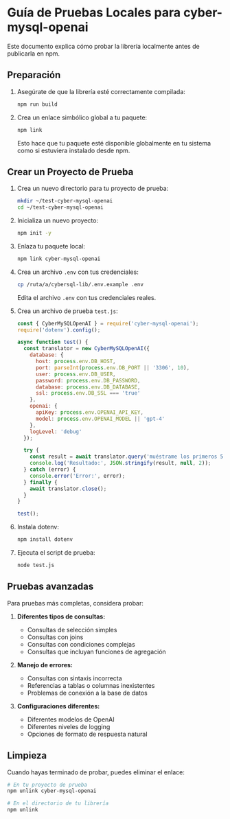 # Guía de Pruebas Locales para cyber-mysql-openai

Este documento explica cómo probar la librería localmente antes de publicarla en npm.

## Preparación

1. Asegúrate de que la librería esté correctamente compilada:
   ```bash
   npm run build
   ```

2. Crea un enlace simbólico global a tu paquete:
   ```bash
   npm link
   ```
   Esto hace que tu paquete esté disponible globalmente en tu sistema como si estuviera instalado desde npm.

## Crear un Proyecto de Prueba

1. Crea un nuevo directorio para tu proyecto de prueba:
   ```bash
   mkdir ~/test-cyber-mysql-openai
   cd ~/test-cyber-mysql-openai
   ```

2. Inicializa un nuevo proyecto:
   ```bash
   npm init -y
   ```

3. Enlaza tu paquete local:
   ```bash
   npm link cyber-mysql-openai
   ```

4. Crea un archivo `.env` con tus credenciales:
   ```bash
   cp /ruta/a/cybersql-lib/.env.example .env
   ```
   Edita el archivo `.env` con tus credenciales reales.

5. Crea un archivo de prueba `test.js`:
   ```javascript
   const { CyberMySQLOpenAI } = require('cyber-mysql-openai');
   require('dotenv').config();

   async function test() {
     const translator = new CyberMySQLOpenAI({
       database: {
         host: process.env.DB_HOST,
         port: parseInt(process.env.DB_PORT || '3306', 10),
         user: process.env.DB_USER,
         password: process.env.DB_PASSWORD,
         database: process.env.DB_DATABASE,
         ssl: process.env.DB_SSL === 'true'
       },
       openai: {
         apiKey: process.env.OPENAI_API_KEY,
         model: process.env.OPENAI_MODEL || 'gpt-4'
       },
       logLevel: 'debug'
     });

     try {
       const result = await translator.query('muéstrame los primeros 5 registros de todas las tablas');
       console.log('Resultado:', JSON.stringify(result, null, 2));
     } catch (error) {
       console.error('Error:', error);
     } finally {
       await translator.close();
     }
   }

   test();
   ```

6. Instala dotenv:
   ```bash
   npm install dotenv
   ```

7. Ejecuta el script de prueba:
   ```bash
   node test.js
   ```

## Pruebas avanzadas

Para pruebas más completas, considera probar:

1. **Diferentes tipos de consultas:**
   - Consultas de selección simples
   - Consultas con joins
   - Consultas con condiciones complejas
   - Consultas que incluyan funciones de agregación

2. **Manejo de errores:**
   - Consultas con sintaxis incorrecta
   - Referencias a tablas o columnas inexistentes
   - Problemas de conexión a la base de datos

3. **Configuraciones diferentes:**
   - Diferentes modelos de OpenAI
   - Diferentes niveles de logging
   - Opciones de formato de respuesta natural

## Limpieza

Cuando hayas terminado de probar, puedes eliminar el enlace:

```bash
# En tu proyecto de prueba
npm unlink cyber-mysql-openai

# En el directorio de tu librería
npm unlink
```

